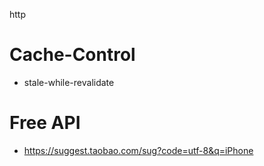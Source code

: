 http

# Cache-Control

- stale-while-revalidate

# Free API

- https://suggest.taobao.com/sug?code=utf-8&q=iPhone
